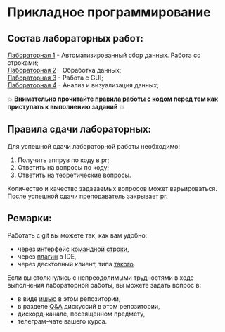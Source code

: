 # Прикладное программирование  

## Состав лабораторных работ:  
[Лабораторная 1]() - Автоматизированный сбор данных. Работа со строками;  
[Лабораторная 2]() - Обработка данных;  
[Лабораторная 3]() - Работа с GUI;  
[Лабораторная 4]() - Анализ и визуализация данных;  

:collision: **Внимательно прочитайте [правила работы с кодом](https://github.com/itsecd/application-programming-labs/discussions/3) перед тем как приступать к выполнению заданий** :collision:

## Правила сдачи лабораторных:
Для успешной сдачи лабораторной работы необходимо:
1. Получить аппрув по коду в pr;
2. Ответить на вопросы по коду;
3. Ответить на теоретические вопросы.  

Количество и качество задаваемых вопросов может варьироваться.
После успешной сдачи преподаватель закрывает pr.

## Ремарки:
Работать с git вы можете так, как вам удобно:
* через интерфейс [командной строки](https://git-scm.com/book/en/v2/Getting-Started-Installing-Git),
* через [плагин](https://www.jetbrains.com/help/pycharm/set-up-a-git-repository.html#fetch) в IDE,
* через десктопный клиент, типа [такого](https://desktop.github.com/).

Если вы столкнулись с непреодолимыми трудностями в ходе выполнения лабораторной работы, вы можете задать вопрос в:
* в виде [ишью](https://github.com/itsecd/application-programming-labs/issues/new/choose) в этом репозитории,
* в разделе [Q&A](https://github.com/itsecd/application-programming-labs/discussions/categories/q-a) дискуссий в этом репозитории,
* дискорд-канале, посвященном предмету,
* телеграм-чате вашего курса.
